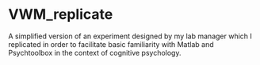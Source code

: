 # VWM_replicate

A simplified version of an experiment designed by my lab manager which I replicated in order to facilitate basic familiarity with Matlab and Psychtoolbox in the context of cognitive psychology.
